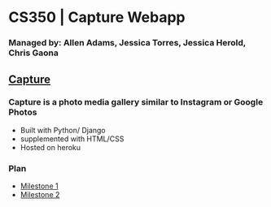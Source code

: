 # CS350 | Capture Webapp

### Managed by: Allen Adams, Jessica Torres, Jessica Herold, Chris Gaona

## [Capture](https://capture350.herokuapp.com/)


### Capture is a photo media gallery similar to Instagram or Google Photos

* Built with Python/ Django
* supplemented with HTML/CSS
* Hosted on heroku

### Plan
* [Milestone 1](https://github.com/Adam1400/cs350/tree/master/plan/milestone-1)
* [Milestone 2](https://github.com/Adam1400/cs350/tree/master/plan/milestone-2)


